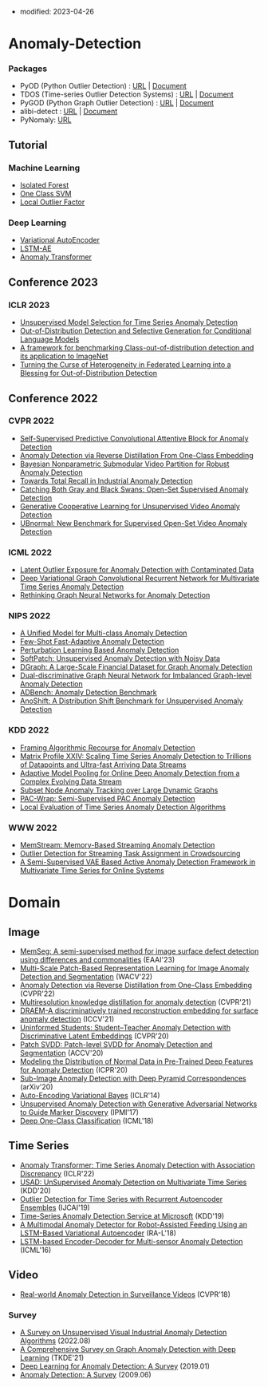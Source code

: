
- modified: 2023-04-26

# Anomaly-Detection

### Packages

- PyOD (Python Outlier Detection) : [URL](https://github.com/yzhao062/pyod) | [Document](https://pyod.readthedocs.io/en/latest/pyod.html)
- TDOS (Time-series Outlier Detection Systems) : [URL](https://github.com/datamllab/tods) | [Document](https://tods-doc.github.io/)
- PyGOD (Python Graph Outlier Detection) : [URL](https://github.com/pygod-team/pygod) | [Document](https://docs.pygod.org/en/latest/)
- alibi-detect : [URL](https://github.com/SeldonIO/alibi-detect) | [Document](https://docs.seldon.io/projects/alibi-detect/en/stable/)
- PyNomaly: [URL](https://github.com/vc1492a/PyNomaly)

## Tutorial

### Machine Learning

- [Isolated Forest](https://github.com/ceo21ckim/Anomaly-Detection-Tutorial/blob/main/Isolated%20Forest/Isolation%20Forest.ipynb)
- [One Class SVM](https://github.com/ceo21ckim/Anomaly-Detection-Tutorial/blob/main/One%20Class%20SVM/One-Class-SVM.ipynb)
- [Local Outlier Factor](https://github.com/ceo21ckim/Anomaly-Detection-Tutorial/blob/main/Local%20Outlier%20Factor/Local%20Outlier%20Factor.ipynb)


### Deep Learning

- [Variational AutoEncoder](https://github.com/ceo21ckim/Anomaly-Detection-Tutorial/tree/main/Variational%20AutoEncoder)
- [LSTM-AE](https://github.com/ceo21ckim/Anomaly-Detection-Tutorial/tree/main/LSTM-AE)
- [Anomaly Transformer](https://github.com/ceo21ckim/Anomaly-Detection-Tutorial/tree/main/Anomaly%20Transformer)

## Conference 2023

### ICLR 2023

- [Unsupervised Model Selection for Time Series Anomaly Detection](https://openreview.net/pdf?id=gOZ_pKANaPW) 
- [Out-of-Distribution Detection and Selective Generation for Conditional Language Models](https://openreview.net/pdf?id=kJUS5nD0vPB)
- [A framework for benchmarking Class-out-of-distribution detection and its application to ImageNet](https://openreview.net/pdf?id=Iuubb9W6Jtk)
- [Turning the Curse of Heterogeneity in Federated Learning into a Blessing for Out-of-Distribution Detection](https://openreview.net/pdf?id=mMNimwRb7Gr)

## Conference 2022

### CVPR 2022

- [Self-Supervised Predictive Convolutional Attentive Block for Anomaly Detection](https://openaccess.thecvf.com/content/CVPR2022/papers/Ristea_Self-Supervised_Predictive_Convolutional_Attentive_Block_for_Anomaly_Detection_CVPR_2022_paper.pdf)
- [Anomaly Detection via Reverse Distillation From One-Class Embedding](https://openaccess.thecvf.com/content/CVPR2022/papers/Deng_Anomaly_Detection_via_Reverse_Distillation_From_One-Class_Embedding_CVPR_2022_paper.pdf)
- [Bayesian Nonparametric Submodular Video Partition for Robust Anomaly Detection](https://openaccess.thecvf.com/content/CVPR2022/papers/Sapkota_Bayesian_Nonparametric_Submodular_Video_Partition_for_Robust_Anomaly_Detection_CVPR_2022_paper.pdf)
- [Towards Total Recall in Industrial Anomaly Detection](https://openaccess.thecvf.com/content/CVPR2022/papers/Roth_Towards_Total_Recall_in_Industrial_Anomaly_Detection_CVPR_2022_paper.pdf)
- [Catching Both Gray and Black Swans: Open-Set Supervised Anomaly Detection](https://openaccess.thecvf.com/content/CVPR2022/papers/Ding_Catching_Both_Gray_and_Black_Swans_Open-Set_Supervised_Anomaly_Detection_CVPR_2022_paper.pdf)
- [Generative Cooperative Learning for Unsupervised Video Anomaly Detection](https://openaccess.thecvf.com/content/CVPR2022/papers/Zaheer_Generative_Cooperative_Learning_for_Unsupervised_Video_Anomaly_Detection_CVPR_2022_paper.pdf)
- [UBnormal: New Benchmark for Supervised Open-Set Video Anomaly Detection](https://openaccess.thecvf.com/content/CVPR2022/papers/Acsintoae_UBnormal_New_Benchmark_for_Supervised_Open-Set_Video_Anomaly_Detection_CVPR_2022_paper.pdf)


### ICML 2022

- [Latent Outlier Exposure for Anomaly Detection with Contaminated Data](https://proceedings.mlr.press/v162/qiu22b/qiu22b.pdf)
- [Deep Variational Graph Convolutional Recurrent Network for Multivariate Time Series Anomaly Detection](https://proceedings.mlr.press/v162/chen22x/chen22x.pdf)
- [Rethinking Graph Neural Networks for Anomaly Detection](https://proceedings.mlr.press/v162/tang22b/tang22b.pdf)

### NIPS 2022

- [A Unified Model for Multi-class Anomaly Detection](https://arxiv.org/pdf/2206.03687.pdf)
- [Few-Shot Fast-Adaptive Anomaly Detection](https://proceedings.neurips.cc/paper_files/paper/2022/file/1fe6f635fe265292aba3987b5123ae3d-Paper-Conference.pdf)
- [Perturbation Learning Based Anomaly Detection](https://proceedings.neurips.cc/paper_files/paper/2022/file/5c261ccdc44fbd32fbb344fa578a1844-Paper-Conference.pdf)
- [SoftPatch: Unsupervised Anomaly Detection with Noisy Data](https://proceedings.neurips.cc/paper_files/paper/2022/file/637a456d89289769ac1ab29617ef7213-Paper-Conference.pdf)
- [DGraph: A Large-Scale Financial Dataset for Graph Anomaly Detection](https://proceedings.neurips.cc/paper_files/paper/2022/file/8f1918f71972789db39ec0d85bb31110-Paper-Datasets_and_Benchmarks.pdf)
- [Dual-discriminative Graph Neural Network for Imbalanced Graph-level Anomaly Detection](https://proceedings.neurips.cc/paper_files/paper/2022/file/98a625423070cfc6ae3d82d4b59408a0-Paper-Conference.pdf)
- [ADBench: Anomaly Detection Benchmark](https://proceedings.neurips.cc/paper_files/paper/2022/file/cf93972b116ca5268827d575f2cc226b-Paper-Datasets_and_Benchmarks.pdf)
- [AnoShift: A Distribution Shift Benchmark for Unsupervised Anomaly Detection](https://proceedings.neurips.cc/paper_files/paper/2022/file/d3bcbcb2a7b0b4716bf24ce4b2ea8d60-Paper-Datasets_and_Benchmarks.pdf)

### KDD 2022

- [Framing Algorithmic Recourse for Anomaly Detection](https://arxiv.org/pdf/2206.14384.pdf)
- [Matrix Profile XXIV: Scaling Time Series Anomaly Detection to Trillions of Datapoints and Ultra-fast Arriving Data Streams](https://dl.acm.org/doi/pdf/10.1145/3534678.3539271)
- [Adaptive Model Pooling for Online Deep Anomaly Detection from a Complex Evolving Data Stream](https://dl.acm.org/doi/pdf/10.1145/3534678.3539348)
- [Subset Node Anomaly Tracking over Large Dynamic Graphs](https://dl.acm.org/doi/pdf/10.1145/3534678.3539389)
- [PAC-Wrap: Semi-Supervised PAC Anomaly Detection](https://dl.acm.org/doi/pdf/10.1145/3534678.3539408)
- [Local Evaluation of Time Series Anomaly Detection Algorithms](https://dl.acm.org/doi/pdf/10.1145/3534678.3539339)

### WWW 2022

- [MemStream: Memory-Based Streaming Anomaly Detection](https://dl.acm.org/doi/pdf/10.1145/3485447.3512221)
- [Outlier Detection for Streaming Task Assignment in Crowdsourcing](https://dl.acm.org/doi/pdf/10.1145/3485447.3512067)
- [A Semi-Supervised VAE Based Active Anomaly Detection Framework in Multivariate Time Series for Online Systems](https://dl.acm.org/doi/pdf/10.1145/3485447.3511984)



# Domain

## Image
- [MemSeg: A semi-supervised method for image surface defect detection using differences and commonalities](https://arxiv.org/pdf/2205.00908.pdf) (EAAI'23)
- [Multi-Scale Patch-Based Representation Learning for Image Anomaly Detection and Segmentation](https://openaccess.thecvf.com/content/WACV2022/papers/Tsai_Multi-Scale_Patch-Based_Representation_Learning_for_Image_Anomaly_Detection_and_Segmentation_WACV_2022_paper.pdf) (WACV'22)
- [Anomaly Detection via Reverse Distillation from One-Class Embedding](https://openaccess.thecvf.com/content/CVPR2022/papers/Deng_Anomaly_Detection_via_Reverse_Distillation_From_One-Class_Embedding_CVPR_2022_paper.pdf) (CVPR'22)
- [Multiresolution knowledge distillation for anomaly detection](https://openaccess.thecvf.com/content/CVPR2021/papers/Salehi_Multiresolution_Knowledge_Distillation_for_Anomaly_Detection_CVPR_2021_paper.pdf) (CVPR'21)
- [DRAEM-A discriminatively trained reconstruction embedding for surface anomaly detection](https://openaccess.thecvf.com/content/ICCV2021/papers/Zavrtanik_DRAEM_-_A_Discriminatively_Trained_Reconstruction_Embedding_for_Surface_Anomaly_ICCV_2021_paper.pdf) (ICCV'21)
- [Uninformed Students: Student–Teacher Anomaly Detection with Discriminative Latent Embeddings](https://openaccess.thecvf.com/content_CVPR_2020/papers/Bergmann_Uninformed_Students_Student-Teacher_Anomaly_Detection_With_Discriminative_Latent_Embeddings_CVPR_2020_paper.pdf) (CVPR'20)
- [Patch SVDD: Patch-level SVDD for Anomaly Detection and Segmentation](https://openaccess.thecvf.com/content/ACCV2020/papers/Yi_Patch_SVDD_Patch-level_SVDD_for_Anomaly_Detection_and_Segmentation_ACCV_2020_paper.pdf) (ACCV'20)
- [Modeling the Distribution of Normal Data in Pre-Trained Deep Features for Anomaly Detection](https://arxiv.org/pdf/2005.14140.pdf) (ICPR'20)
- [Sub-Image Anomaly Detection with Deep Pyramid Correspondences](https://arxiv.org/pdf/2005.02357.pdf) (arXiv'20)
- [Auto-Encoding Variational Bayes](https://arxiv.org/pdf/1312.6114.pdf) (ICLR'14)
- [Unsupervised Anomaly Detection with Generative Adversarial Networks to Guide Marker Discovery](https://arxiv.org/pdf/1703.05921.pdf) (IPMI'17)
- [Deep One-Class Classification](http://proceedings.mlr.press/v80/ruff18a/ruff18a.pdf) (ICML'18)


## Time Series

- [Anomaly Transformer: Time Series Anomaly Detection with Association Discrepancy](https://openreview.net/pdf?id=LzQQ89U1qm_) (ICLR'22)
- [USAD: UnSupervised Anomaly Detection on Multivariate Time Series](https://dl.acm.org/doi/pdf/10.1145/3394486.3403392) (KDD'20)
- [Outlier Detection for Time Series with Recurrent Autoencoder Ensembles](https://www.ijcai.org/proceedings/2019/0378.pdf) (IJCAI'19)
- [Time-Series Anomaly Detection Service at Microsoft](https://dl.acm.org/doi/pdf/10.1145/3292500.3330680) (KDD'19)
- [A Multimodal Anomaly Detector for Robot-Assisted Feeding Using an LSTM-Based Variational Autoencoder](https://ieeexplore.ieee.org/stamp/stamp.jsp?tp=&arnumber=8279425) (RA-L'18)
- [LSTM-based Encoder-Decoder for Multi-sensor Anomaly Detection](https://arxiv.org/pdf/1607.00148.pdf) (ICML'16)


## Video

- [Real-world Anomaly Detection in Surveillance Videos](https://openaccess.thecvf.com/content_cvpr_2018/papers/Sultani_Real-World_Anomaly_Detection_CVPR_2018_paper.pdf) (CVPR'18)


### Survey

- [A Survey on Unsupervised Visual Industrial Anomaly Detection Algorithms](https://arxiv.org/pdf/2204.11161.pdf) (2022.08)
- [A Comprehensive Survey on Graph Anomaly Detection with Deep Learning](https://ieeexplore.ieee.org/stamp/stamp.jsp?tp=&arnumber=9565320) (TKDE'21)
- [Deep Learning for Anomaly Detection: A Survey](https://arxiv.org/pdf/1901.03407.pdf) (2019.01)
- [Anomaly Detection: A Survey](https://dl.acm.org/doi/pdf/10.1145/1541880.1541882) (2009.06)
